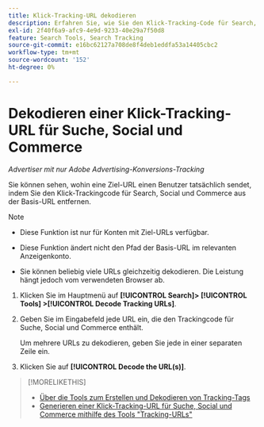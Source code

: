 ```yaml
---
title: Klick-Tracking-URL dekodieren
description: Erfahren Sie, wie Sie den Klick-Tracking-Code für Search, Social und Commerce aus einer Basis-URL entfernen.
exl-id: 2f40f6a9-afc9-4e9d-9233-40e29a7f50d8
feature: Search Tools, Search Tracking
source-git-commit: e16bc62127a708de8f4deb1eddfa53a14405cbc2
workflow-type: tm+mt
source-wordcount: '152'
ht-degree: 0%

---
```


# Dekodieren einer Klick-Tracking-URL für Suche, Social und Commerce

*Advertiser mit nur Adobe Advertising-Konversions-Tracking*

Sie können sehen, wohin eine Ziel-URL einen Benutzer tatsächlich sendet, indem Sie den Klick-Trackingcode für Search, Social und Commerce aus der Basis-URL entfernen.

>[!NOTE]
>
>* Diese Funktion ist nur für Konten mit Ziel-URLs verfügbar.
>
>* Diese Funktion ändert nicht den Pfad der Basis-URL im relevanten Anzeigenkonto.
>
>* Sie können beliebig viele URLs gleichzeitig dekodieren. Die Leistung hängt jedoch vom verwendeten Browser ab.

1. Klicken Sie im Hauptmenü auf **[!UICONTROL Search]> [!UICONTROL Tools] >[!UICONTROL Decode Tracking URLs]**.

1. Geben Sie im Eingabefeld jede URL ein, die den Trackingcode für Suche, Social und Commerce enthält.

   Um mehrere URLs zu dekodieren, geben Sie jede in einer separaten Zeile ein.

1. Klicken Sie auf **[!UICONTROL Decode the URL(s)]**.

>[!MORELIKETHIS]
>
>* [Über die Tools zum Erstellen und Dekodieren von Tracking-Tags](tracking-tools-about.md)
>* [Generieren einer Klick-Tracking-URL für Suche, Social und Commerce mithilfe des Tools &quot;Tracking-URLs&quot;](click-tracking-url-generate.md)
